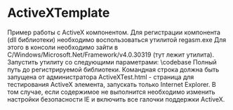 # ActiveXTemplate
Пример работы с ActiveX компонентом. 
Для регистрации компонента (dll библиотеки) необходимо воспользоваться утилитой regasm.exe
Для этого в консоли необходимо зайти в C/Windows/Microsoft.Net/Framework/v4.0.30319 (тут лежит утилита).
Запустить утилиту со следующими параметрами:
  \codebase
  Полный путь до регистрируемой библиотеки.
Командная строка должна быть запущена от администратора
ActiveXTest.html - страница для тестирования ActiveX элемента, запускать только Internet Explorer.
В том случае, если содержимое не выполнится необходимо изменить настройки безопасности IE и включить все галочки поддержки ActiveX.
